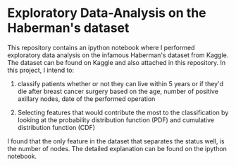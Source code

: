 # Exploratory Data-Analysis on the Haberman's dataset

This repository contains an ipython notebook where I performed exploratory data analysis on the infamous Haberman's dataset from Kaggle. The dataset can be found on Kaggle and also attached in this repository. In this project, I intend to:
1. classify patients whether or not they can live within 5 years or if they'd die after breast cancer surgery based on the age, number of positive axillary nodes, date of the performed operation

2. Selecting features that would contribute the most to the classification by looking at the probability distribution function (PDF) and cumulative distribution function (CDF)


I found that the only feature in the dataset that separates the status well, is the number of nodes. The detailed explanation can be found on the ipython notebook.

